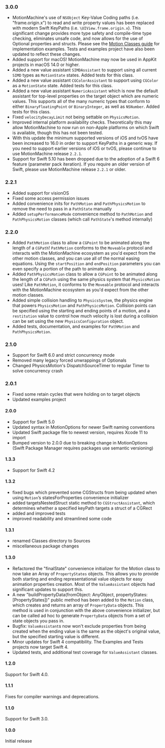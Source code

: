 ### 3.0.0
- MotionMachine's use of `NSObject` Key-Value Coding paths (i.e. "frame.origin.x") to read and write property values has been replaced with modern Swift KeyPaths (i.e. `\UIView.frame.origin.x`). This significant change provides more type safety and compile-time type checking, eliminates unsafe code, and now allows for the use of Optional properties and structs. Please see the [Motion Classes guide](Guides/MoveableClasses.md) for implementation examples. Tests and examples project have also been updated to reflect these changes.
- Added support for macOS! MotionMachine may now be used in AppKit projects in macOS 14.0 or higher.
- Added a new value assistant `SIMDAssistant` to support using all current `SIMD` types as `MotionState` states. Added tests for this class.
- Added a new value assistant `CGColorAssistant` to support using `CGColor` as a `MotionState` state. Added tests for this class.
- Added a new value assistant `NumericAssistant` which is now the default assistant for top-level properties on the target object which are numeric values. This supports all of the many numeric types that conform to either `BinaryFloatingPoint` or `BinaryInteger`, as well as `NSNumber`. Added tests for this class.
- Fixed `velocityDecayLimit` not being settable on `PhysicsMotion`.
- Improved internal platform availability checks. Theoretically this may allow MotionMachine to now run on non-Apple platforms on which Swift is available, though this has not been tested.
- With this update the minimum supported versions of iOS and tvOS have been increased to 16.0 in order to support KeyPaths in a generic way. If you need to support earlier versions of iOS or tvOS, please continue to use MotionMachine release `2.2.1`.
- Support for Swift 5.10 has been dropped due to the adoption of a Swift 6 feature (parameter pack iteration). If you require an older version of Swift, please use MotionMachine release `2.2.1` or older.

### 2.2.1
- Added support for visionOS
- Fixed some access permission issues
- Added convenience inits for `PathMotion` and `PathPhysicsMotion` to remove the need to pass in a `PathState` manually
- Added `setupPerformanceMode` convenience method to `PathMotion` and `PathPhysicsMotion` classes (which call `PathState`'s method internally)

### 2.2.0
- Added `PathMotion` class to allow a `CGPoint` to be animated along the length of a `CGPath`! `PathMotion` conforms to the `Moveable` protocol and interacts with the MotionMachine ecosystem as you'd expect from the other motion classes, and you can use all of the normal easing equations. Using the `startPosition` and `endPosition` parameters you can even specify a portion of the path to animate along.
- Added `PathPhysicsMotion` class to allow a `CGPoint` to be animated along the length of a `CGPath` using the same physics system that `PhysicsMotion` uses! Like `PathMotion`, it conforms to the `Moveable` protocol and interacts with the MotionMachine ecosystem as you'd expect from the other motion classes.
- Added simple collision handling to `PhysicsSystem`, the physics engine that powers `PhysicsMotion` and `PathPhysicsMotion`. Collision points can be specified using the starting and ending points of a motion, and a `restitution` value to control how much velocity is lost during a collision can be set using the new `PhysicsConfiguration` object.
- Added tests, documentation, and examples for `PathMotion` and `PathPhysicsMotion`.

### 2.1.0
- Support for Swift 6.0 and strict concurrency mode
- Removed many legacy forced unwrappings of Optionals
- Changed PhysicsMotion's DispatchSourceTimer to regular Timer to solve concurrency crash

### 2.0.1
- Fixed some retain cycles that were holding on to target objects
- Updated examples project

#### 2.0.0
- Support for Swift 5.0
- Updated syntax in MotionOptions for newer Swift naming conventions
- Updated Swift package file to newest version, requires Xcode 11 to import
- Bumped version to 2.0.0 due to breaking change in MotionOptions (Swift Package Manager requires packages use semantic versioning)

#### 1.3.3
- Support for Swift 4.2

#### 1.3.2
- fixed bugs which prevented some CGStructs from being updated when using `Motion`’s statesForProperties convenience initializer
- added targetsNestedStruct static method to `CGStructAssistant`, which determines whether a specified keyPath targets a struct of a CGRect
- added and improved tests
- improved readability and streamlined some code

#### 1.3.1
- renamed Classes directory to Sources
- miscellaneous package changes

#### 1.3.0
- Refactored the "finalState" convenience initializer for the Motion class to now take an Array of `PropertyStates` objects. This allows you to provide both starting and ending representational value objects for easy animation properties creation. Most of the `ValueAssistant` objects had significant updates to support this.
- A new "buildPropertyData(fromObject: AnyObject, propertyStates: [PropertyStates])" public method has been added to the `Motion` class, which creates and returns an array of `PropertyData` objects. This method is used in conjunction with the above convenience initializer, but can be called ad hoc to generate `PropertyData` objects from a set of state objects you pass in.
- Bugfix: `ValueAssistant`s now won't exclude properties from being created when the ending value is the same as the object's original value, but the specified starting value is different.
- Minor updates for Swift 4 compatibility. The Examples and Tests projects now target Swift 4.
- Updated tests, and additional test coverage for `ValueAssistant` classes.

#### 1.2.0
Support for Swift 4.0.

#### 1.1.1
Fixes for compiler warnings and deprecations.

#### 1.1.0
Support for Swift 3.0.

#### 1.0.0
Initial release
